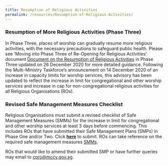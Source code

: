 ```yaml
---
title: Resumption of Religious Activities
permalink: /resources/Resumption-of-Religious-Activities/
---
```


### Resumption of More Religious Activities (Phase Three)
In Phase Three, places of worship can gradually resume more religious activities, with the necessary precautions to safeguard public health. Please see 'Moving into Phase Three of Re-Opening for Religious Activities' document [Document on the Resumption of Religious Activities](/media/MovingintoPhaseThreeofReOpeningforReligiousActivities26Dec2020.pdf) in Phase Three updated on 26 December 2020 for more detailed guidance. Following the Multi-Ministry Taskforce’s announcement on 14 December 2020 of an increase in capacity limits for worship services, this advisory has been updated to reflect the increase in limit for congregational and other worship services and increase in cap for non-congregational religious activities for all Religious Organisations (ROs).


### Revised Safe Management Measures Checklist
Religious Organisations must submit a revised checklist of Safe Management Measures (SMMs) for the increase in limit for congregational and other worship services at least 3 days before commencing. This includes ROs that have submitted their Safe Management Plans (SMPs) in Phase One and/or Two. 
Click **[here](https://www.form.gov.sg/#!/5fd9c5cf53e07c0011cf875d
)** to submit. ROs can take reference on the required safe management measures [SMMs](/resources/resources/).
 
ROs that would like to amend their submitted SMP or have further queries may email to [cpro@mccy.gov.sg](mailto:cpro@mccy.gov.sg).
